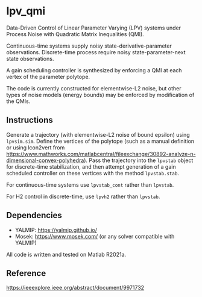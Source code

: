 # lpv_qmi
Data-Driven Control of Linear Parameter Varying (LPV) systems under Process Noise with Quadratic Matrix Inequalities (QMI).

Continuous-time systems supply noisy state-derivative-parameter observations. Discrete-time process require noisy state-parameter-next state observations.

A gain scheduling controller is synthesized by enforcing a QMI at each vertex of the parameter polytope.

The code is currently constructed for elementwise-L2 noise, but other types of noise models (energy bounds) may be enforced by modification of the QMIs.


## Instructions
Generate a trajectory (with elementwise-L2 noise of bound epsilon) using `lpvsim.sim`. Define the vertices of the polytope (such as a manual definition or using lcon2vert from https://www.mathworks.com/matlabcentral/fileexchange/30892-analyze-n-dimensional-convex-polyhedra). Pass the trajectory into the `lpvstab` object for discrete-time stabilization, and then attempt generation of a gain scheduled controller on these vertices with the method `lpvstab.stab`. 

For continuous-time systems use `lpvstab_cont` rather than `lpvstab`.

For H2 control in discrete-time, use `lpvh2` rather than `lpvstab`.

## Dependencies

- YALMIP: https://yalmip.github.io/
- Mosek: https://www.mosek.com/ (or any solver compatible with YALMIP)

All code is written and tested on Matlab R2021a.

## Reference

https://ieeexplore.ieee.org/abstract/document/9971732


